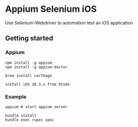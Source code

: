 # Appium Selenium iOS

Use Selenium-Webdriver to automation test an iOS application

## Getting started

### Appium

```
npm install -g appium
npm install -g appium-doctor
```

```
brew install carthage
```

```
install iOS 10.3.x from XCode
```

### Example

```
appium # start appium server
```

```
bundle install
bundle exec rspec spec
```
